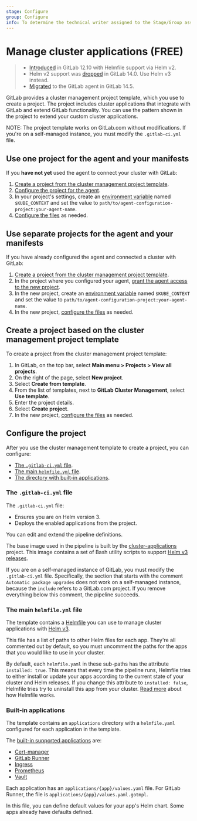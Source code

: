 ```yaml
---
stage: Configure
group: Configure
info: To determine the technical writer assigned to the Stage/Group associated with this page, see https://about.gitlab.com/handbook/product/ux/technical-writing/#assignments
---
```


# Manage cluster applications **(FREE)**

> - [Introduced](https://gitlab.com/gitlab-org/gitlab/-/merge_requests/25318) in GitLab 12.10 with Helmfile support via Helm v2.
> - Helm v2 support was [dropped](https://gitlab.com/gitlab-org/gitlab/-/merge_requests/63577) in GitLab 14.0. Use Helm v3 instead.
> - [Migrated](https://gitlab.com/gitlab-org/project-templates/cluster-management/-/merge_requests/24) to the GitLab agent in GitLab 14.5.

GitLab provides a cluster management project template, which you use
to create a project. The project includes cluster applications that integrate with GitLab
and extend GitLab functionality. You can use the pattern shown in the project to extend
your custom cluster applications.

NOTE:
The project template works on GitLab.com without modifications. If you're on a self-managed instance, you must modify the `.gitlab-ci.yml` file.

## Use one project for the agent and your manifests

If you **have not yet** used the agent to connect your cluster with GitLab:

1. [Create a project from the cluster management project template](#create-a-project-based-on-the-cluster-management-project-template).
1. [Configure the project for the agent](agent/install/index.md).
1. In your project's settings, create an
   [environment variable](../../ci/variables/index.md#for-a-project) named `$KUBE_CONTEXT`
   and set the value to `path/to/agent-configuration-project:your-agent-name`.
1. [Configure the files](#configure-the-project) as needed.

## Use separate projects for the agent and your manifests

If you have already configured the agent and connected a cluster with GitLab:

1. [Create a project from the cluster management project template](#create-a-project-based-on-the-cluster-management-project-template).
1. In the project where you configured your agent,
   [grant the agent access to the new project](agent/ci_cd_workflow.md#authorize-the-agent).
1. In the new project, create an
   [environment variable](../../ci/variables/index.md#for-a-project) named `$KUBE_CONTEXT`
   and set the value to `path/to/agent-configuration-project:your-agent-name`.
1. In the new project, [configure the files](#configure-the-project) as needed.

## Create a project based on the cluster management project template

To create a project from the cluster management project template:

1. In GitLab, on the top bar, select **Main menu > Projects > View all projects**.
1. On the right of the page, select **New project**.
1. Select **Create from template**.
1. From the list of templates, next to **GitLab Cluster Management**, select **Use template**.
1. Enter the project details.
1. Select **Create project**.
1. In the new project, [configure the files](#configure-the-project) as needed.

## Configure the project

After you use the cluster management template to create a project, you can configure:

- [The `.gitlab-ci.yml` file](#the-gitlab-ciyml-file).
- [The main `helmfile.yml` file](#the-main-helmfileyml-file).
- [The directory with built-in applications](#built-in-applications).

### The `.gitlab-ci.yml` file

The `.gitlab-ci.yml` file:

- Ensures you are on Helm version 3.
- Deploys the enabled applications from the project.

You can edit and extend the pipeline definitions.

The base image used in the pipeline is built by the
[cluster-applications](https://gitlab.com/gitlab-org/cluster-integration/cluster-applications) project.
This image contains a set of Bash utility scripts to support [Helm v3 releases](https://helm.sh/docs/intro/using_helm/#three-big-concepts).

If you are on a self-managed instance of GitLab, you must modify the `.gitlab-ci.yml` file.
Specifically, the section that starts with the comment `Automatic package upgrades` does not
work on a self-managed instance, because the `include` refers to a GitLab.com project.
If you remove everything below this comment, the pipeline succeeds.

### The main `helmfile.yml` file

The template contains a [Helmfile](https://github.com/helmfile/helmfile) you can use to manage
cluster applications with [Helm v3](https://helm.sh/).

This file has a list of paths to other Helm files for each app. They're all commented out by default, so you must uncomment
the paths for the apps that you would like to use in your cluster.

By default, each `helmfile.yaml` in these sub-paths has the attribute `installed: true`. This means that every time
the pipeline runs, Helmfile tries to either install or update your apps according to the current state of your
cluster and Helm releases. If you change this attribute to `installed: false`, Helmfile tries try to uninstall this app
from your cluster. [Read more](https://helmfile.readthedocs.io/en/latest/) about how Helmfile works.

### Built-in applications

The template contains an `applications` directory with a `helmfile.yaml` configured for each
application in the template.

The [built-in supported applications](https://gitlab.com/gitlab-org/project-templates/cluster-management/-/tree/master/applications) are:

- [Cert-manager](../infrastructure/clusters/manage/management_project_applications/certmanager.md)
- [GitLab Runner](../infrastructure/clusters/manage/management_project_applications/runner.md)
- [Ingress](../infrastructure/clusters/manage/management_project_applications/ingress.md)
- [Prometheus](../../operations/metrics/index.md)
- [Vault](../infrastructure/clusters/manage/management_project_applications/vault.md)

Each application has an `applications/{app}/values.yaml` file.
For GitLab Runner, the file is `applications/{app}/values.yaml.gotmpl`.

In this file, you can define default values for your app's Helm chart.
Some apps already have defaults defined.
